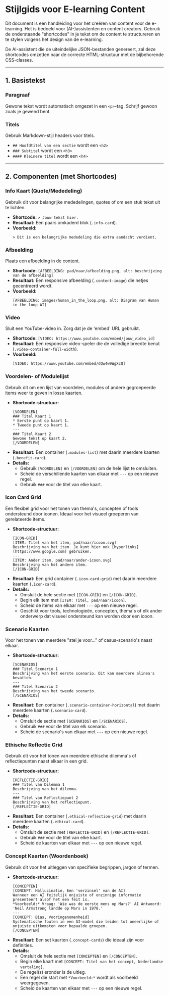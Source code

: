 # Stijlgids voor E-learning Content

Dit document is een handleiding voor het creëren van content voor de e-learning. Het is bedoeld voor (AI-)assistenten en content creators. Gebruik de onderstaande "shortcodes" in je tekst om de content te structureren en te stylen volgens het design van de e-learning.

De AI-assistent die de uiteindelijke JSON-bestanden genereert, zal deze shortcodes omzetten naar de correcte HTML-structuur met de bijbehorende CSS-classes.

---

## 1. Basistekst

### Paragraaf
Gewone tekst wordt automatisch omgezet in een `<p>`-tag. Schrijf gewoon zoals je gewend bent.

### Titels
Gebruik Markdown-stijl headers voor titels.
- `## Hoofdtitel van een sectie` wordt een `<h2>`
- `### Subtitel` wordt een `<h3>`
- `#### Kleinere titel` wordt een `<h4>`

---

## 2. Componenten (met Shortcodes)

### Info Kaart (Quote/Mededeling)
Gebruik dit voor belangrijke mededelingen, quotes of om een stuk tekst uit te lichten.

- **Shortcode:** `> Jouw tekst hier.`
- **Resultaat:** Een paars omkaderd blok (`.info-card`).
- **Voorbeeld:**
  ```
  > Dit is een belangrijke mededeling die extra aandacht verdient.
  ```

### Afbeelding
Plaats een afbeelding in de content.

- **Shortcode:** `[AFBEELDING: pad/naar/afbeelding.png, alt: beschrijving van de afbeelding]`
- **Resultaat:** Een responsive afbeelding (`.content-image`) die netjes gecentreerd wordt.
- **Voorbeeld:**
  ```
  [AFBEELDING: images/human_in_the_loop.png, alt: Diagram van Human in the loop AI]
  ```

### Video
Sluit een YouTube-video in. Zorg dat je de 'embed' URL gebruikt.

- **Shortcode:** `[VIDEO: https://www.youtube.com/embed/jouw_video_id]`
- **Resultaat:** Een responsive video-speler die de volledige breedte benut (`.video-container-full-width`).
- **Voorbeeld:**
  ```
  [VIDEO: https://www.youtube.com/embed/dQw4w9WgXcQ]
  ```

### Voordelen- of Modulelijst
Gebruik dit om een lijst van voordelen, modules of andere gegroepeerde items weer te geven in losse kaarten.

- **Shortcode-structuur:**
  ```
  [VOORDELEN]
  ### Titel Kaart 1
  * Eerste punt op kaart 1.
  * Tweede punt op kaart 1.
  ---
  ### Titel Kaart 2
  Gewone tekst op kaart 2.
  [/VOORDELEN]
  ```
- **Resultaat:** Een container (`.modules-list`) met daarin meerdere kaarten (`.benefit-card`).
- **Details:**
    - Gebruik `[VOORDELEN]` en `[/VOORDELEN]` om de hele lijst te omsluiten.
    - Scheid de verschillende kaarten van elkaar met `---` op een nieuwe regel.
    - Gebruik `###` voor de titel van elke kaart.

### Icon Card Grid
Een flexibel grid voor het tonen van thema's, concepten of tools ondersteund door iconen. Ideaal voor het visueel groeperen van gerelateerde items.

- **Shortcode-structuur:**
  ```
  [ICON-GRID]
  [ITEM: Titel van het item, pad/naar/icoon.svg]
  Beschrijving van het item. Je kunt hier ook [hyperlinks](https://www.google.com) gebruiken.
  ---
  [ITEM: Ander item, pad/naar/ander-icoon.svg]
  Beschrijving van het andere item.
  [/ICON-GRID]
  ```
- **Resultaat:** Een grid container (`.icon-card-grid`) met daarin meerdere kaarten (`.icon-card`).
- **Details:**
    - Omsluit de hele sectie met `[ICON-GRID]` en `[/ICON-GRID]`.
    - Begin elk item met `[ITEM: Titel, pad/naar/icoon]`.
    - Scheid de items van elkaar met `---` op een nieuwe regel.
    - Geschikt voor tools, technologieën, concepten, thema's of elk ander onderwerp dat visueel ondersteund kan worden door een icoon.

### Scenario Kaarten
Voor het tonen van meerdere "stel je voor..." of casus-scenario's naast elkaar.

- **Shortcode-structuur:**
  ```
  [SCENARIOS]
  ### Titel Scenario 1
  Beschrijving van het eerste scenario. Dit kan meerdere alinea's bevatten.
  ---
  ### Titel Scenario 2
  Beschrijving van het tweede scenario.
  [/SCENARIOS]
  ```
- **Resultaat:** Een container (`.scenario-container-horizontal`) met daarin meerdere kaarten (`.scenario-card`).
- **Details:**
    - Omsluit de sectie met `[SCENARIOS]` en `[/SCENARIOS]`.
    - Gebruik `###` voor de titel van elk scenario.
    - Scheid de scenario's van elkaar met `---` op een nieuwe regel.

### Ethische Reflectie Grid
Gebruik dit voor het tonen van meerdere ethische dilemma's of reflectiepunten naast elkaar in een grid.

- **Shortcode-structuur:**
  ```
  [REFLECTIE-GRID]
  ### Titel van Dilemma 1
  Beschrijving van het dilemma.
  ---
  ### Titel van Reflectiepunt 2
  Beschrijving van het reflectiepunt.
  [/REFLECTIE-GRID]
  ```
- **Resultaat:** Een container (`.ethical-reflection-grid`) met daarin meerdere kaarten (`.ethical-card`).
- **Details:**
    - Omsluit de sectie met `[REFLECTIE-GRID]` en `[/REFLECTIE-GRID]`.
    - Gebruik `###` voor de titel van elke kaart.
    - Scheid de kaarten van elkaar met `---` op een nieuwe regel.

### Concept Kaarten (Woordenboek)
Gebruik dit voor het uitleggen van specifieke begrippen, jargon of termen.

- **Shortcode-structuur:**
  ```
  [CONCEPTEN]
  [CONCEPT: Hallucinatie, Een 'verzinsel' van de AI]
  Wanneer een AI feitelijk onjuiste of onzinnige informatie presenteert alsof het een feit is.
  *Voorbeeld:* Vraag: 'Wie was de eerste mens op Mars?' AI Antwoord: 'Neil Armstrong landde op Mars in 1978.'
  ---
  [CONCEPT: Bias, Vooringenomenheid]
  Systematische fouten in een AI-model die leiden tot oneerlijke of onjuiste uitkomsten voor bepaalde groepen.
  [/CONCEPTEN]
  ```
- **Resultaat:** Een set kaarten (`.concept-cards`) die ideaal zijn voor definities.
- **Details:**
    - Omsluit de hele sectie met `[CONCEPTEN]` en `[/CONCEPTEN]`.
    - Begin elke kaart met `[CONCEPT: Titel van het concept, Nederlandse vertaling]`.
    - De regel(s) eronder is de uitleg.
    - Een regel die start met `*Voorbeeld:*` wordt als voorbeeld weergegeven.
    - Scheid de kaarten van elkaar met `---` op een nieuwe regel. 
